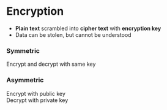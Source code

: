 # Encryption

- **Plain text** scrambled into **cipher text** with **encryption key**
- Data can be stolen, but cannot be understood

### Symmetric

Encrypt and decrypt with same key

### Asymmetric

Encrypt with public key \
Decrypt with private key
